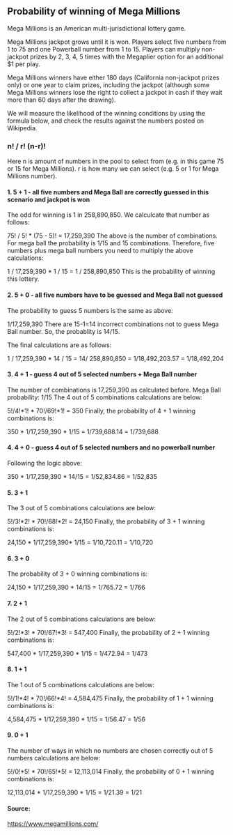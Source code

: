 ## Probability of winning of Mega Millions 

Mega Millions is an American multi-jurisdictional lottery game.

Mega Millions jackpot grows until it is won. Players select five numbers from 1 to 75 and one Powerball number from 1 to 15. Players can multiply non-jackpot prizes by 2, 3, 4, 5 times with the Megaplier option for an additional $1 per play.

Mega Millions winners have either 180 days (California non-jackpot prizes only) or one year to claim prizes, including the jackpot (although some Mega Millions winners lose the right to collect a jackpot in cash if they wait more than 60 days after the drawing).


We will measure the likelihood of the winning conditions by using the formula below, and check the results against the numbers posted on Wikipedia.

### n! / r! (n-r)!
Here n is amount of numbers in the pool to select from (e.g. in this game 75 or 15 for Mega Millions). r is how many we can select (e.g. 5 or 1 for Mega Millions number).

#### 1. 5 + 1 - all five numbers and Mega Ball are correctly guessed in this scenario and jackpot is won
The odd for winning is 1 in 258,890,850. We calculcate that number as follows:

75! / 5! * (75 - 5)! = 17,259,390
The above is the number of combinations. For mega ball the probability is 1/15 and 15 combinations.
Therefore, five numbers plus mega ball numbers you need to multiply the above calculations:

1 / 17,259,390 * 1 / 15 = 1 / 258,890,850
This is the probability of winning this lottery.

#### 2. 5 + 0 - all five numbers have to be guessed and Mega Ball not guessed
The probability to guess 5 numbers is the same as above:

1/17,259,390
There are 15-1=14 incorrect combinations not to guess Mega Ball number. So, the probablity is 14/15.

The final calculations are as follows:

1 / 17,259,390 * 14 / 15 = 14/ 258,890,850 = 1/18,492,203.57 = 1/18,492,204
#### 3. 4 + 1 - guess 4 out of 5 selected numbers + Mega Ball number
The number of combinations is 17,259,390 as calculated before. Mega Ball probability: 1/15 The 4 out of 5 combinations calculations are below:

5!/4!*1! * 70!/69!*1! = 350
Finally, the probability of 4 + 1 winning combinations is:

350 * 1/17,259,390 * 1/15 = 1/739,688.14 = 1/739,688
#### 4. 4 + 0 - guess 4 out of 5 selected numbers and no powerball number
Following the logic above:

350 * 1/17,259,390 * 14/15 = 1/52,834.86 = 1/52,835 
#### 5. 3 + 1
The 3 out of 5 combinations calculations are below:

5!/3!*2! * 70!/68!*2! = 24,150
Finally, the probability of 3 + 1 winning combinations is:

24,150 * 1/17,259,390* 1/15 = 1/10,720.11 = 1/10,720
#### 6. 3 + 0
The probability of 3 + 0 winning combinations is:

24,150 * 1/17,259,390 * 14/15 = 1/765.72 = 1/766
#### 7. 2 + 1
The 2 out of 5 combinations calculations are below:

5!/2!*3! * 70!/67!*3! = 547,400
Finally, the probability of 2 + 1 winning combinations is:

547,400 * 1/17,259,390 * 1/15 = 1/472.94 = 1/473
#### 8. 1 + 1
The 1 out of 5 combinations calculations are below:

5!/1!*4! * 70!/66!*4! = 4,584,475
Finally, the probability of 1 + 1 winning combinations is:

4,584,475 * 1/17,259,390 * 1/15 = 1/56.47 = 1/56
#### 9. 0 + 1
The number of ways in which no numbers are chosen correctly out of 5 numbers calculations are below:

5!/0!*5! * 70!/65!*5! = 12,113,014
Finally, the probability of 0 + 1 winning combinations is:

12,113,014 * 1/17,259,390 * 1/15 = 1/21.39 = 1/21

####  Source:  <br>
https://www.megamillions.com/
